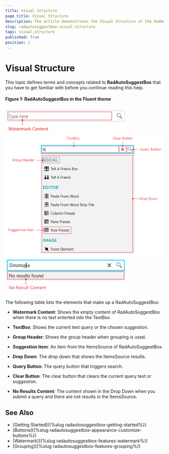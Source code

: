 ```yaml
---
title: Visual Structure
page_title: Visual Structure
description: The article demonstrates the Visual Structure of the RadAutoSuggestBox.
slug: radautosuggestbox-visual-structure
tags: visual,structure
published: True
position: 1
---
```


# Visual Structure

This topic defines terms and concepts related to __RadAutoSuggestBox__ that you have to get familiar with before you continue reading this help.

#### __Figure 1: RadAutoSuggestBox in the Fluent theme__
![](images/radautosuggestbox-visual-structure-0.png)  
![](images/radautosuggestbox-visual-structure-1.png)  
![](images/radautosuggestbox-visual-structure-2.png)

The following table lists the elements that make up a RadAutoSuggestBox:

* __Watermark Content__: Shows the empty content of RadAutoSuggestBox when there is no text enterted into the TextBox.

* __TextBox__: Shows the current text query or the chosen suggestion. 

* __Group Header__: Shows the group header when grouping is used. 

* __Suggestion Item__: An item from the ItemsSource of RadAutoSuggestBox.

* __Drop Down__: The drop down that shows the ItemsSource results.

* __Query Button__: The query button that triggers search.

* __Clear Button__: The clear button that clears the current query text or suggestion.

* __No Results Content__: The content shown in the Drop Down when you submit a query and there are not results in the ItemsSource.

## See Also  
 * [Getting Started]({%slug radautosuggestbox-getting-started%}) 
 * [Buttons]({%slug radautosuggestbox-appearance-customize-buttons%})
 * [Watermark]({%slug radautosuggestbox-features-watermark%})
 * [Grouping]({%slug radautosuggestbox-features-grouping%})
